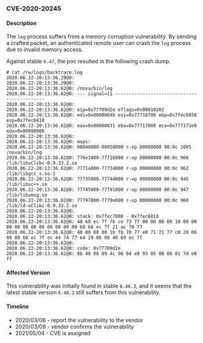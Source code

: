 ### CVE-2020-20245

#### Description

The `log` process suffers from a memory corruption vulnerability. By sending a crafted packet, an authenticated remote user can crash the `log` process due to invalid memory access.

Against stable `6.47`, the poc resulted in the following crash dump.

```shell
# cat /rw/logs/backtrace.log 
2020.06.22-20:13:36.29@0: 
2020.06.22-20:13:36.29@0: 
2020.06.22-20:13:36.62@0: /nova/bin/log
2020.06.22-20:13:36.62@0: --- signal=11 --------------------------------------------
2020.06.22-20:13:36.62@0: 
2020.06.22-20:13:36.62@0: eip=0x77709d2e eflags=0x00010202
2020.06.22-20:13:36.62@0: edi=0x0000004b esi=0x77718f00 ebp=0x7fec6858 esp=0x7fec6818
2020.06.22-20:13:36.62@0: eax=0x00000031 ebx=0x77717000 ecx=0x777171e8 edx=0x00000006
2020.06.22-20:13:36.62@0: 
2020.06.22-20:13:36.62@0: maps:
2020.06.22-20:13:36.62@0: 08048000-08058000 r-xp 00000000 00:0c 1005       /nova/bin/log
2020.06.22-20:13:36.62@0: 776e1000-77716000 r-xp 00000000 00:0c 966        /lib/libuClibc-0.9.33.2.so
2020.06.22-20:13:36.62@0: 7771a000-77734000 r-xp 00000000 00:0c 962        /lib/libgcc_s.so.1
2020.06.22-20:13:36.62@0: 77735000-77744000 r-xp 00000000 00:0c 945        /lib/libuc++.so
2020.06.22-20:13:36.62@0: 77745000-77791000 r-xp 00000000 00:0c 947        /lib/libumsg.so
2020.06.22-20:13:36.62@0: 77797000-7779e000 r-xp 00000000 00:0c 960        /lib/ld-uClibc-0.9.33.2.so
2020.06.22-20:13:36.62@0: 
2020.06.22-20:13:36.62@0: stack: 0x7fec7000 - 0x7fec6818 
2020.06.22-20:13:36.62@0: 48 68 ec 7f 7b ce 73 77 00 00 00 00 10 00 00 00 00 00 00 00 00 00 00 00 68 68 ec 7f 21 ac 70 77 
2020.06.22-20:13:36.62@0: 40 00 00 00 1b fb 70 77 e8 71 71 77 c0 28 06 08 88 68 ec 7f ec 44 74 77 e4 29 06 08 40 69 ec 7f 
2020.06.22-20:13:36.62@0: 
2020.06.22-20:13:36.62@0: code: 0x77709d2e
2020.06.22-20:13:36.62@0: 8b 48 08 89 4c 96 04 e9 93 05 00 00 81 7d e0 ff 
```

#### Affected Version

This vulnerability was initially found in stable  `6.46.3`, and it seems that the latest stable version `6.48.2` still suffers from this vulnerability.

#### Timeline

+ 2020/03/06 - report the vulnerability to the vendor
+ 2020/03/09 - vendor confirms the vulnerability
+ 2021/05/04 - CVE is assigned